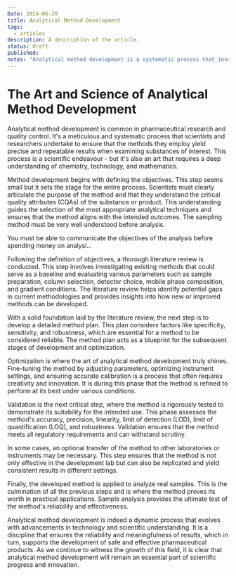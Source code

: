 ```yaml
---
Date: 2024-06-20
title: Analytical Method Development
tags:
  - articles
description: A description of the article.
status: draft
published: 
notes: "Analytical method development is a systematic process that involves creating and optimizing techniques to accurately analyze substances of interest. Scientists aim to ensure that the chosen analytical methods provide precise and repeatable results. The development process includes several key steps:\r\rDefining Objectives: Clearly articulate the purpose of the analytical method. Understand the critical quality attributes (CQAs) of the drug substance or product.\rLiterature Review: Investigate existing methods as a baseline. Evaluate parameters such as sample preparation, column selection, detector choice, mobile phase composition, and gradient conditions.\rMethod Plan: Develop a detailed plan for the method, considering factors like specificity, sensitivity, and robustness.\rOptimization: Fine-tune the method by adjusting parameters, optimizing instrument settings, and ensuring accurate calibration.\rValidation: Validate the method to demonstrate its suitability for intended use. Assess accuracy, precision, linearity, LOD, LOQ, and robustness.\rOptional Transfer: If needed, transfer the method to other laboratories or instruments.\rSample Analysis: Finally, apply the developed method to analyze real samples.\rRemember, analytical methodology development is a dynamic process that ensures reliable and meaningful results"
---
```

# The Art and Science of Analytical Method Development

Analytical method development is common in pharmaceutical research and quality control. It's a meticulous and systematic process that scientists and researchers undertake to ensure that the methods they employ yield precise and repeatable results when examining substances of interest. This process is a scientific endeavour - but it's also an art that requires a deep understanding of chemistry, technology, and mathematics.

Method development begins with defining the objectives. This step seems small but it sets the stage for the entire process. Scientists must clearly articulate the purpose of the method and that they understand the critical quality attributes (CQAs) of the substance or product. This understanding guides the selection of the most appropriate analytical techniques and ensures that the method aligns with the intended outcomes. The sampling method must be very well understood before analysis.

You must be able to communicate the objectives of the analysis before spending money on analysi...

Following the definition of objectives, a thorough literature review is conducted. This step involves investigating existing methods that could serve as a baseline and evaluating various parameters such as sample preparation, column selection, detector choice, mobile phase composition, and gradient conditions. The literature review helps identify potential gaps in current methodologies and provides insights into how new or improved methods can be developed.

With a solid foundation laid by the literature review, the next step is to develop a detailed method plan. This plan considers factors like specificity, sensitivity, and robustness, which are essential for a method to be considered reliable. The method plan acts as a blueprint for the subsequent stages of development and optimization.

Optimization is where the art of analytical method development truly shines. Fine-tuning the method by adjusting parameters, optimizing instrument settings, and ensuring accurate calibration is a process that often requires creativity and innovation. It is during this phase that the method is refined to perform at its best under various conditions.

Validation is the next critical step, where the method is rigorously tested to demonstrate its suitability for the intended use. This phase assesses the method's accuracy, precision, linearity, limit of detection (LOD), limit of quantification (LOQ), and robustness. Validation ensures that the method meets all regulatory requirements and can withstand scrutiny.

In some cases, an optional transfer of the method to other laboratories or instruments may be necessary. This step ensures that the method is not only effective in the development lab but can also be replicated and yield consistent results in different settings.

Finally, the developed method is applied to analyze real samples. This is the culmination of all the previous steps and is where the method proves its worth in practical applications. Sample analysis provides the ultimate test of the method's reliability and effectiveness.

Analytical method development is indeed a dynamic process that evolves with advancements in technology and scientific understanding. It is a discipline that ensures the reliability and meaningfulness of results, which in turn, supports the development of safe and effective pharmaceutical products. As we continue to witness the growth of this field, it is clear that analytical method development will remain an essential part of scientific progress and innovation.